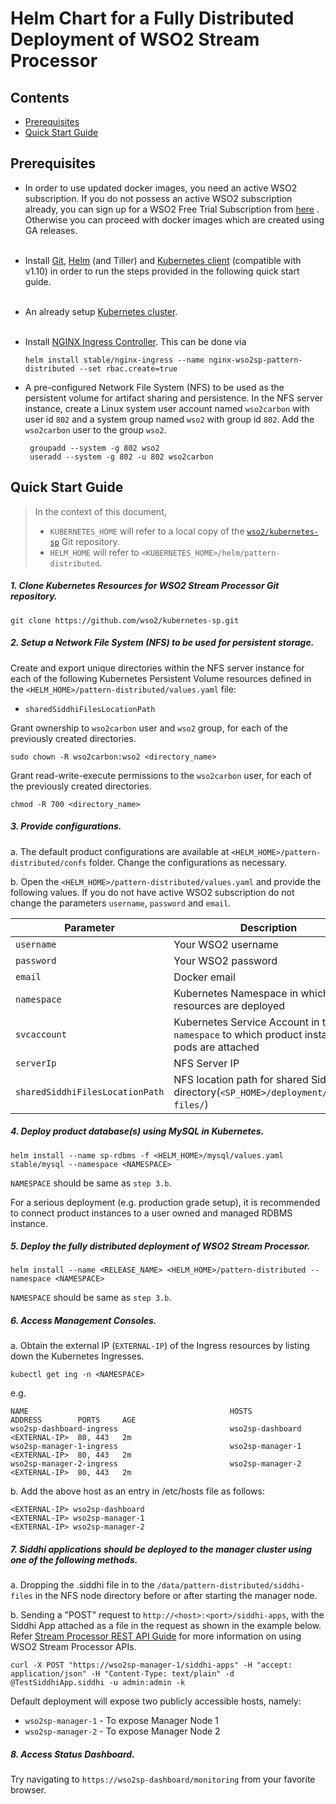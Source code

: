 # Helm Chart for a Fully Distributed Deployment of WSO2 Stream Processor

## Contents

* [Prerequisites](#prerequisites)
* [Quick Start Guide](#quick-start-guide)

## Prerequisites

* In order to use updated docker images, you need an active WSO2 subscription. If you do not possess an active WSO2
  subscription already, you can sign up for a WSO2 Free Trial Subscription from [here](https://wso2.com/free-trial-subscription)
  . Otherwise you can proceed with docker images which are created using GA releases.<br><br>

* Install [Git](https://git-scm.com/book/en/v2/Getting-Started-Installing-Git), [Helm](https://github.com/kubernetes/helm/blob/master/docs/install.md)
(and Tiller) and [Kubernetes client](https://kubernetes.io/docs/tasks/tools/install-kubectl/) (compatible with v1.10) in order to run the 
steps provided in the following quick start guide.<br><br>

* An already setup [Kubernetes cluster](https://kubernetes.io/docs/setup/pick-right-solution/).<br><br>

* Install [NGINX Ingress Controller](https://kubernetes.github.io/ingress-nginx/deploy/). This can be done via
 
  ```
  helm install stable/nginx-ingress --name nginx-wso2sp-pattern-distributed --set rbac.create=true
  ```
  
* A pre-configured Network File System (NFS) to be used as the persistent volume for artifact sharing and persistence.
In the NFS server instance, create a Linux system user account named `wso2carbon` with user id `802` and a system group named `wso2` with group id `802`.
Add the `wso2carbon` user to the group `wso2`.

  ```
   groupadd --system -g 802 wso2
   useradd --system -g 802 -u 802 wso2carbon
  ```
  
## Quick Start Guide

>In the context of this document, <br>
>* `KUBERNETES_HOME` will refer to a local copy of the [`wso2/kubernetes-sp`](https://github.com/wso2/kubernetes-sp/)
Git repository. <br>
>* `HELM_HOME` will refer to `<KUBERNETES_HOME>/helm/pattern-distributed`. <br>

##### 1. Clone Kubernetes Resources for WSO2 Stream Processor Git repository.

  ```
  git clone https://github.com/wso2/kubernetes-sp.git
  ```
  
##### 2. Setup a Network File System (NFS) to be used for persistent storage.

Create and export unique directories within the NFS server instance for each of the following Kubernetes Persistent Volume
resources defined in the `<HELM_HOME>/pattern-distributed/values.yaml` file:

* `sharedSiddhiFilesLocationPath`

Grant ownership to `wso2carbon` user and `wso2` group, for each of the previously created directories.

  ```
  sudo chown -R wso2carbon:wso2 <directory_name>
  ```

Grant read-write-execute permissions to the `wso2carbon` user, for each of the previously created directories.

  ```
  chmod -R 700 <directory_name>
  ```

##### 3. Provide configurations.

a. The default product configurations are available at `<HELM_HOME>/pattern-distributed/confs` folder. Change the
configurations as necessary.

b. Open the `<HELM_HOME>/pattern-distributed/values.yaml` and provide the following values. If you do not have active
WSO2 subscription do not change the parameters `username`, `password` and `email`. 

| Parameter                       | Description                                                                               |
|---------------------------------|-------------------------------------------------------------------------------------------|
| `username`                      | Your WSO2 username                                                                        |
| `password`                      | Your WSO2 password                                                                        |
| `email`                         | Docker email                                                                              |
| `namespace`                     | Kubernetes Namespace in which the resources are deployed                                  |
| `svcaccount`                    | Kubernetes Service Account in the `namespace` to which product instance pods are attached |
| `serverIp`                      | NFS Server IP                                                                             |
| `sharedSiddhiFilesLocationPath` | NFS location path for shared Siddhi file directory(`<SP_HOME>/deployment/siddhi-files/`)  |


##### 4. Deploy product database(s) using MySQL in Kubernetes.

  ```
  helm install --name sp-rdbms -f <HELM_HOME>/mysql/values.yaml stable/mysql --namespace <NAMESPACE>
  ```
  
  `NAMESPACE` should be same as `step 3.b`.
  
  For a serious deployment (e.g. production grade setup), it is recommended to connect product instances to a user owned and managed RDBMS instance.

##### 5. Deploy the fully distributed deployment of WSO2 Stream Processor.

  ```
  helm install --name <RELEASE_NAME> <HELM_HOME>/pattern-distributed --namespace <NAMESPACE>
  ```

  `NAMESPACE` should be same as `step 3.b`.
  
##### 6. Access Management Consoles.

a. Obtain the external IP (`EXTERNAL-IP`) of the Ingress resources by listing down the Kubernetes Ingresses.

  ```
  kubectl get ing -n <NAMESPACE>
  ```

  e.g.

  ```
  NAME                                             HOSTS                     ADDRESS        PORTS     AGE
  wso2sp-dashboard-ingress                         wso2sp-dashboard          <EXTERNAL-IP>  80, 443   2m
  wso2sp-manager-1-ingress                         wso2sp-manager-1          <EXTERNAL-IP>  80, 443   2m
  wso2sp-manager-2-ingress                         wso2sp-manager-2          <EXTERNAL-IP>  80, 443   2m
  ```

b. Add the above host as an entry in /etc/hosts file as follows:

  ```
  <EXTERNAL-IP>	wso2sp-dashboard
  <EXTERNAL-IP>	wso2sp-manager-1
  <EXTERNAL-IP>	wso2sp-manager-2
  ```

##### 7. Siddhi applications should be deployed to the manager cluster using one of the following methods.

a. Dropping the .siddhi file in to the `/data/pattern-distributed/siddhi-files` in the NFS node directory before or after starting the manager node.

b. Sending a "POST" request to `http://<host>:<port>/siddhi-apps`, with the Siddhi App attached as a file in the request as shown in the example below.
Refer [Stream Processor REST API Guide](https://docs.wso2.com/display/SP430/Stream+Processor+REST+API+Guide) for more information on using WSO2 Stream Processor APIs.

  ```
  curl -X POST "https://wso2sp-manager-1/siddhi-apps" -H "accept: application/json" -H "Content-Type: text/plain" -d @TestSiddhiApp.siddhi -u admin:admin -k
  ```

Default deployment will expose two publicly accessible hosts, namely: <br>

* `wso2sp-manager-1` - To expose Manager Node 1 <br>
* `wso2sp-manager-2` - To expose Manager Node 2 <br>

##### 8. Access Status Dashboard.

Try navigating to `https://wso2sp-dashboard/monitoring` from your favorite browser.

